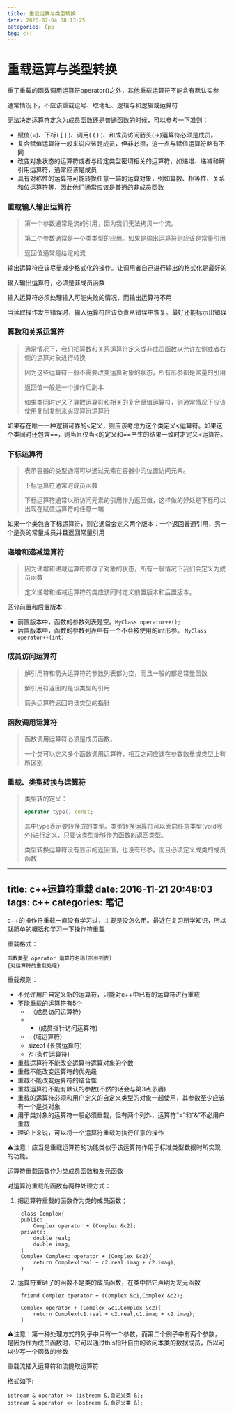 ```yaml
---
title: 重载运算与类型转换
date: 2020-07-04 08:13:25
categories: Cpp
tag: c++
---
```


# 重载运算与类型转换

重了重载的函数调用运算符operator()之外，其他重载运算符不能含有默认实参

通常情况下，不应该重载逗号、取地址、逻辑与和逻辑或运算符

无法决定运算符定义为成员函数还是普通函数的时候，可以参考一下准则：

* 赋值(=)、下标( [ ] )、调用( ( ) )、和成员访问箭头(->)运算符必须是成员。
* 复合赋值运算符一般来说应该是成员，但非必须，这一点与赋值运算符略有不同
* 改变对象状态的运算符或者与给定类型密切相关的运算符，如递增、递减和解引用运算符，通常应该是成员
* 具有对称性的运算符可能转换任意一端的运算对象，例如算数、相等性、关系和位运算符等，因此他们通常应该是普通的非成员函数

### 重载输入输出运算符

> 第一个参数通常是流的引用，因为我们无法拷贝一个流。
>
> 第二个参数通常是一个类类型的应用。如果是输出运算符则应该是常量引用
>
> 返回值通常是给定的流

输出运算符应该尽量减少格式化的操作。让调用者自己进行输出的格式化是最好的

输入输出运算符，必须是非成员函数

输入运算符必须处理输入可能失败的情况，而输出运算符不用

当读取操作发生错误时，输入运算符应该负责从错误中恢复。最好还能标示出错误

### 算数和关系运算符

> 通常情况下，我们把算数和关系运算符定义成非成员函数以允许左侧或者右侧的运算对象进行转换
>
> 因为这些运算符一般不需要改变运算对象的状态，所有形参都是常量的引用
>
> 返回值一般是一个操作后副本
>
> 如果类同时定义了算数运算符和相关的复合赋值运算符，则通常情况下应该使用复制复制来实现算符运算符

如果存在唯一一种逻辑可靠的<定义，则应该考虑为这个类定义<运算符。如果这个类同时还包含==，则当且仅当<的定义和==产生的结果一致时才定义<运算符。

### 下标运算符

> 表示容器的类型通常可以通过元素在容器中的位置访问元素。
>
> 下标运算符通常时成员函数
>
> 下标运算符通常以所访问元素的引用作为返回值，这样做的好处是下标可以出现在赋值运算符的任意一端

如果一个类包含下标运算符，则它通常会定义两个版本：一个返回普通引用，另一个是类的常量成员并且返回常量引用

### 递增和递减运算符

> 因为递增和递减运算符修改了对象的状态，所有一般情况下我们会定义为成员函数
>
> 定义递增和递减运算符的类应该同时定义前置版本和后置版本。

区分前置和后置版本：

* 前置版本中，函数的参数列表是空。`MyClass operator++();`
* 后置版本中，函数的参数列表中有一个不会被使用的int形参。 `MyClass operator++(int)`

### 成员访问运算符

> 解引用符和箭头运算符的参数列表都为空，而且一般的都是常量函数
>
> 解引用符返回的是该类型的引用
>
> 箭头运算符返回的该类型的指针

### 函数调用运算符

> 函数调用运算符必须是成员函数。
>
> 一个类可以定义多个函数调用运算符，相互之间应该在参数数量或类型上有所区别

### 重载、类型转换与运算符

> 类型转的定义：
>
> ```c++
> operator type() const;
> ```
>
> 其中type表示要转换成的类型。类型转换运算符可以面向任意类型(void除外)进行定义，只要该类型能够作为函数的返回类型。
>
> 类型转换运算符没有显示的返回值，也没有形参，而且必须定义成类的成员函数

---
title: c++运算符重载
date: 2016-11-21 20:48:03
tags: c++
categories: 笔记
---

 c++的操作符重载一直没有学习过，主要是没怎么用。最近在复习所学知识，所以就简单的概括和学习一下操作符重载

 <!-- more -->

重载格式：
	
	函数类型 operator 运算符名称(形参列表)
	{对运算符的重载处理}

重载规则：

* 不允许用户自定义新的运算符，只能对c++中已有的运算符进行重载
* 不能重载的运算符有5个
	* .（成员访问运算符）
	* * (成员指针访问运算符)
	* :: (域运算符)
	* sizeof (长度运算符)
	* ?: (条件运算符)
* 重载运算符不能改变运算符运算对象的个数
* 重载不能改变运算符的优先级
* 重载不能改变运算符的结合性
* 重载运算符不能有默认的参数(不然的话会与第3点矛盾)
* 重载的运算符必须和用户定义的自定义类型的对象一起使用，其参数至少应该有一个是类对象
* 用于类对象的运算符一般必须重载，但有两个列外，运算符“=”和“&”不必用户重载
* 理论上来说，可以将一个运算符重载为执行任意的操作

⚠️注意：应当是重载运算符的功能类似于该运算符作用于标准类型数据时所实现的功能。

运算符重载函数作为类成员函数和友元函数

对运算符重载的函数有两种处理方式：

1. 把运算符重载的函数作为类的成员函数；

		class Complex{
		public:
			Complex operator + (Complex &c2);
		private:
			double real;
			double imag;
		}
		Complex Complex::operator + (Complex &c2){
			return Complex(real + c2.real,imag + c2.imag);
		}
2. 运算符重砸了的函数不是类的成员函数，在类中把它声明为友元函数

		friend Complex operator + (Complex &c1,Complex &c2);
		
		Complex operator + (Complex &c1,Complex &c2){
			return Complex(c1.real + c2.real,c1.imag + c2.imag);
		}
	

⚠️注意：第一种处理方式的列子中只有一个参数，而第二个例子中有两个参数，是因为作为成员函数时，它可以通过this指针自由的访问本类的数据成员，所以可以少写一个函数的参数

重载流插入运算符和流提取运算符

格式如下:
	
	istream & operator >> (istream &,自定义类 &);
	ostream & operator << (ostream &,自定义类 &);